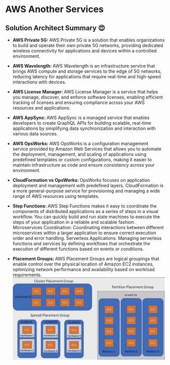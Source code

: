 # AWS Another Services

## Solution Architect Summary 😍

- <b>AWS Private 5G: </b>AWS Private 5G is a solution that enables organizations to build and operate their own private 5G networks, providing dedicated wireless connectivity for applications and devices within a controlled environment.

- <b>AWS Wavelength: </b>AWS Wavelength is an infrastructure service that brings AWS compute and storage services to the edge of 5G networks, reducing latency for applications that require real-time and high-speed interactions with devices.

- <b>AWS License Manager: </b>AWS License Manager is a service that helps you manage, discover, and enforce software licenses, enabling efficient tracking of licenses and ensuring compliance across your AWS resources and applications.

- <b>AWS AppSync: </b>AWS AppSync is a managed service that enables developers to create GraphQL APIs for building scalable, real-time applications by simplifying data synchronization and interaction with various data sources.

- <b>AWS OpsWorks: </b>AWS OpsWorks is a configuration management service provided by Amazon Web Services that allows you to automate the deployment, management, and scaling of applications using predefined templates or custom configurations, making it easier to maintain infrastructure as code and ensure consistency across your environment.

- <b>CloudFormation vs OpsWorks: </b>OpsWorks  focuses on application deployment and management with predefined layers. CloudFormation is a more general-purpose service for provisioning and managing a wide range of AWS resources using templates.

- <b>Step Functions: </b>AWS Step Functions makes it easy to coordinate the components of distributed applications as a series of steps in a visual workflow. You can quickly build and run state machines to execute the steps of your application in a reliable and scalable fashion. Microservices Coordination: Coordinating interactions between different microservices within a larger application to ensure correct execution order and error handling. Serverless Applications: Managing serverless functions and services by defining workflows that orchestrate the execution of different functions based on events or conditions.

- <b>Placement Groups: </b>AWS Placement Groups are logical groupings that enable control over the physical location of Amazon EC2 instances, optimizing network performance and availability based on workload requirements.
![Placement Groups](./draws/placementGroups.png)
